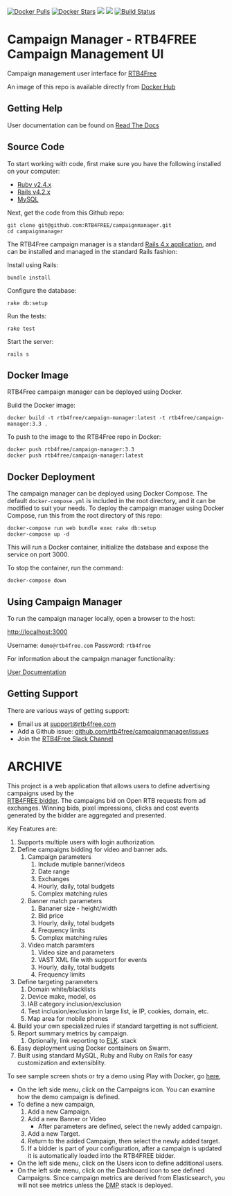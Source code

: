 
[![Docker Pulls](https://img.shields.io/docker/pulls/rtb4free/campaign-manager.svg)](https://hub.docker.com/r/rtb4free/campaign-manager/)
[![Docker Stars](https://img.shields.io/docker/stars/rtb4free/campaign-manager.svg)](https://hub.docker.com/r/rtb4free/campaign-manager/)
[![](https://images.microbadger.com/badges/version/rtb4free/campaign-manager.svg)](https://microbadger.com/images/rtb4free/campaign-manager "Get your own version badge on microbadger.com")
[![](https://images.microbadger.com/badges/image/rtb4free/campaign-manager.svg)](https://microbadger.com/images/rtb4free/campaign-manager "Get your own image badge on microbadger.com")
[![Build Status](https://travis-ci.org/rtb4free/campaignmanager.svg?branch=master)](https://travis-ci.org/rtb4free/campaignmanager)

Campaign Manager - RTB4FREE Campaign Management UI
==================================================

Campaign management user interface for [RTB4Free](http://rtb4free.com/)

An image of this repo is available directly from [Docker Hub](https://hub.docker.com/r/rtb4free/campaign-manager/)


Getting Help
------------

User documentation can be found on [Read The Docs](https://rtb4free.readthedocs.io)


Source Code
-----------

To start working with code, first make sure you have the following installed on your computer:

* [Ruby v2.4.x](https://www.ruby-lang.org/en/downloads/releases/)
* [Rails v4.2.x](https://guides.rubyonrails.org/v4.2/getting_started.html)
* [MySQL](https://www.mysql.com/)

Next, get the code from this Github repo:

```
git clone git@github.com:RTB4FREE/campaignmanager.git
cd campaignmanager
```

The RTB4Free campaign manager is a standard [Rails 4.x application](http://guides.rubyonrails.org/v4.2/), and can be installed and managed in the standard Rails fashion:

Install using Rails:

```
bundle install
```

Configure the database:

```
rake db:setup
```

Run the tests:

```
rake test
```

Start the server:

```
rails s
```

Docker Image
------------

RTB4Free campaign manager can be deployed using Docker.

Build the Docker image:

```
docker build -t rtb4free/campaign-manager:latest -t rtb4free/campaign-manager:3.3 .
```

To push to the image to the RTB4Free repo in Docker:

```
docker push rtb4free/campaign-manager:3.3
docker push rtb4free/campaign-manager:latest
```

Docker Deployment
-----------------

The campaign manager can be deployed using Docker Compose.  The default `docker-compose.yml` is included in the root directory, and it can be modified to suit your needs.  To deploy the campaign manager using Docker Compose, run this from the root directory of this repo:

```
docker-compose run web bundle exec rake db:setup
docker-compose up -d
```
This will run a Docker container, initialize the database and expose the service on port 3000.

To stop the container, run the command:

```
docker-compose down
```

Using Campaign Manager
----------------------

To run the campaign manager locally, open a browser to the host:

[http://localhost:3000](http://localhost:3000)

Username: `demo@rtb4free.com`
Password: `rtb4free`

For information about the campaign manager functionality:

[User Documentation](https://rtb4free.readthedocs.io)

Getting Support
---------------

There are various ways of getting support:

* Email us at [support@rtb4free.com](mailto://support@rtb4free.com)
* Add a Github issue:  [github.com/rtb4free/campaignmanager/issues](https://github.com/rtb4free/campaignmanager/issues)
* Join the [RTB4Free Slack Channel](https://join.slack.com/t/rtb4free/shared_invite/enQtNjYxNzc3NTQwMzIwLTlkNWYyMzY0NzA3MTNmMjc2M2I0NzkxYjE0NGIwYTljMjQ2YzAwYTBmMTJhNWM0ZDc0NTljNTA3NzFjNzZlNDI)



# ARCHIVE

This project is a web application that allows users to define advertising campaigns used by the  
[RTB4FREE bidder](https://github.com/benmfaul/XRTB).
The campaigns bid on Open RTB requests from ad exchanges.
Winning bids, pixel impressions, clicks and cost events generated by the bidder are aggregated and presented.

Key Features are:

1. Supports multiple users with login authorization.
2. Define campaigns bidding for video and banner ads.  
   1. Campaign parameters
      1. Include mutiple banner/videos
      2. Date range
      3. Exchanges
      3. Hourly, daily, total budgets
      5. Complex matching rules
   1. Banner match parameters
      1. Bananer size - height/width
      2. Bid price
      3. Hourly, daily, total budgets
      4. Frequency limits
      5. Complex matching rules
   2. Video match paramters
      1. Video size and parameters
      2. VAST XML file with support for events  
      3. Hourly, daily, total budgets
      4. Frequency limits
5. Define targeting parameters
   1. Domain white/blacklists
   3. Device make, model, os
   4. IAB category inclusion/exclusion
   2. Test inclusion/exclusion in large list, ie IP, cookies, domain, etc.
   3. Map area for mobile phones
1. Build your own specialized rules if standard targetting is not sufficient.
2. Report summary metrics by campaign.
   1. Optionally, link reporting to [ELK](http://elastic.co).  stack
1. Easy deployment using Docker containers on Swarm.
2. Built using standard MySQL, Ruby and Ruby on Rails for easy customization and extensiblity.

To see sample screen shots or try a demo using Play with Docker, go [here](http://rtb4free.com),

* On the left side menu, click on the Campaigns icon. You can examine how the demo campaign is defined.
* To define a new campaign,
  1. Add a new Campaign.
  2. Add a new Banner or Video
     - After parameters are defined, select the newly added campaign.
  3. Add a new Target.
  4. Return to the added Campaign, then select the newly added target.
  5. If a bidder is part of your configuration, after a campaign is updated it is automatically loaded into the RTB4FREE bidder.
* On the left side menu, click on the Users icon to define additional users.
* On the left side menu, click on the Dashboard icon to see defined Campaigns. Since campaign metrics are derived from Elasticsearch, you will not see metrics unless the [DMP](http://rtb4free.com) stack is deployed.
